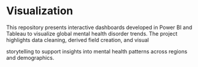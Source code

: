 # Visualization

This repository presents interactive dashboards developed in Power BI and Tableau to visualize global mental health disorder trends. The project highlights data cleaning, derived field creation, and visual 

storytelling to support insights into mental health patterns across regions and demographics.
